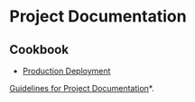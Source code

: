 # Project Documentation

## Cookbook

* [Production Deployment](./cookbook/production-deployment.md)

[Guidelines for Project Documentation](https://github.com/shopsys/shopsys/blob/master/docs/project/guidelines-for-project-documentation.md)*.
